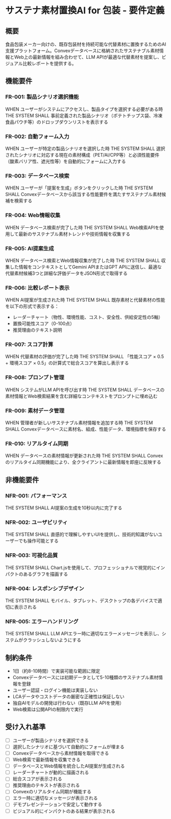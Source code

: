 # サステナ素材置換AI for 包装 - 要件定義

## 概要

食品包装メーカー向けの、既存包装材を持続可能な代替素材に置換するためのAI支援プラットフォーム。Convexデータベースに格納されたサステナブル素材情報とWeb上の最新情報を組み合わせて、LLM APIが最適な代替素材を提案し、ビジュアル比較レポートを提供する。

## 機能要件

### FR-001: 製品シナリオ選択機能

WHEN ユーザーがシステムにアクセスし、製品タイプを選択する必要がある時
THE SYSTEM SHALL 事前定義された製品シナリオ（ポテトチップス袋、冷凍食品パウチ等）のドロップダウンリストを表示する

### FR-002: 自動フォーム入力

WHEN ユーザーが特定の製品シナリオを選択した時
THE SYSTEM SHALL 選択されたシナリオに対応する現在の素材構成（PET/Al/CPP等）と必須性能要件（酸素バリア性、遮光性等）を自動的にフォームに入力する

### FR-003: データベース検索

WHEN ユーザーが「提案を生成」ボタンをクリックした時
THE SYSTEM SHALL Convexデータベースから該当する性能要件を満たすサステナブル素材候補を検索する

### FR-004: Web情報収集

WHEN データベース検索が完了した時
THE SYSTEM SHALL Web検索APIを使用して最新のサステナブル素材トレンドや技術情報を収集する

### FR-005: AI提案生成

WHEN データベース検索とWeb情報収集が完了した時
THE SYSTEM SHALL 収集した情報をコンテキストとしてGemini APIまたはGPT APIに送信し、最適な代替素材候補3つと詳細な評価データをJSON形式で取得する

### FR-006: 比較レポート表示

WHEN AI提案が生成された時
THE SYSTEM SHALL 既存素材と代替素材の性能を以下の形式で表示する：

- レーダーチャート（物性、環境性能、コスト、安全性、供給安定性の5軸）
- 置換可能性スコア（0-100点）
- 推奨理由のテキスト説明

### FR-007: スコア計算

WHEN 代替素材の評価が完了した時
THE SYSTEM SHALL 「性能スコア × 0.5 + 環境スコア × 0.5」の計算式で総合スコアを算出し表示する

### FR-008: プロンプト管理

WHEN システムがLLM APIを呼び出す時
THE SYSTEM SHALL データベースの素材情報とWeb検索結果を含む詳細なコンテキストをプロンプトに埋め込む

### FR-009: 素材データ管理

WHEN 管理者が新しいサステナブル素材情報を追加する時
THE SYSTEM SHALL Convexデータベースに素材名、組成、性能データ、環境指標を保存する

### FR-010: リアルタイム同期

WHEN データベースの素材情報が更新された時
THE SYSTEM SHALL Convexのリアルタイム同期機能により、全クライアントに最新情報を即座に反映する

## 非機能要件

### NFR-001: パフォーマンス

THE SYSTEM SHALL AI提案の生成を10秒以内に完了する

### NFR-002: ユーザビリティ

THE SYSTEM SHALL 直感的で理解しやすいUIを提供し、技術的知識がないユーザーでも操作可能とする

### NFR-003: 可視化品質

THE SYSTEM SHALL Chart.jsを使用して、プロフェッショナルで視覚的にインパクトのあるグラフを描画する

### NFR-004: レスポンシブデザイン

THE SYSTEM SHALL モバイル、タブレット、デスクトップの各デバイスで適切に表示される

### NFR-005: エラーハンドリング

THE SYSTEM SHALL LLM APIエラー時に適切なエラーメッセージを表示し、システムがクラッシュしないようにする

## 制約条件

- 1日（約8-10時間）で実装可能な範囲に限定
- Convexデータベースには初期データとして5-10種類のサステナブル素材情報を登録
- ユーザー認証・ログイン機能は実装しない
- LCAデータやコストデータの厳密な正確性は保証しない
- 独自AIモデルの開発は行わない（既存LLM APIを使用）
- Web検索は公開APIの制限内で実行

## 受け入れ基準

- [ ] ユーザーが製品シナリオを選択できる
- [ ] 選択したシナリオに基づいて自動的にフォームが埋まる
- [ ] Convexデータベースから素材情報を取得できる
- [ ] Web検索で最新情報を収集できる
- [ ] データベースとWeb情報を統合したAI提案が生成される
- [ ] レーダーチャートが動的に描画される
- [ ] 総合スコアが表示される
- [ ] 推奨理由のテキストが表示される
- [ ] Convexのリアルタイム同期が機能する
- [ ] エラー時に適切なメッセージが表示される
- [ ] デモプレゼンテーションで安定して動作する
- [ ] ビジュアル的にインパクトのある結果が表示される
